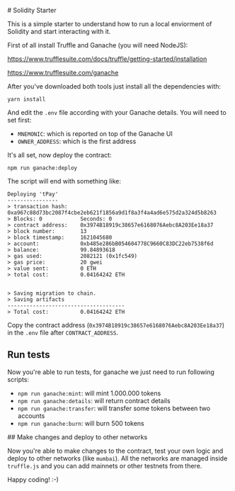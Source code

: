 # Solidity Starter

This is a simple starter to understand how to run a local enviorment of Solidity and start interacting with it.

First of all install Truffle and Ganache (you will need NodeJS):

https://www.trufflesuite.com/docs/truffle/getting-started/installation

https://www.trufflesuite.com/ganache

After you've downloaded both tools just install all the dependencies with:

```yarn install```

And edit the `.env` file according with your Ganache details. You will need to set first:

- `MNEMONIC`: which is reported on top of the Ganache UI
- `OWNER_ADDRESS`: which is the first address

It's all set, now deploy the contract:

```npm run ganache:deploy```

The script will end with something like:

```
Deploying 'tPay'
----------------
> transaction hash:    0xa967c88d73bc2087f4cbe2eb621f1856a9d1f8a3f4a4ad6e575d2a324d5b8263
> Blocks: 0            Seconds: 0
> contract address:    0x3974B18919c38657e6168076Aebc8A203Ee18a37
> block number:        13
> block timestamp:     1621045680
> account:             0xb485e286bB054604778C9660C83DC22eb7538f6d
> balance:             99.84893618
> gas used:            2082121 (0x1fc549)
> gas price:           20 gwei
> value sent:          0 ETH
> total cost:          0.04164242 ETH


> Saving migration to chain.
> Saving artifacts
-------------------------------------
> Total cost:          0.04164242 ETH
```

Copy the contract address (`0x3974B18919c38657e6168076Aebc8A203Ee18a37`) in the `.env` file after `CONTRACT_ADDRESS`.

## Run tests

Now you're able to run tests, for ganache we just need to run following scripts:

- `npm run ganache:mint`: will mint 1.000.000 tokens
- `npm run ganache:details`: will return contract details
- `npm run ganache:transfer`: will transfer some tokens between two accounts
- `npm run ganache:burn`: will burn 500 tokens

## Make changes and deploy to other networks

Now you're able to make changes to the contract, test your own logic and deploy to other networks (like `mumbai`). 
All the networks are managed inside `truffle.js` and you can add mainnets or other testnets from there.

Happy coding! :-)